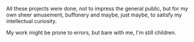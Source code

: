 All these projects were done, not to impress the general public, but for my own sheer amusement, buffonery and maybe, just maybe, to satisfy my intellectual curiosity.

My work might be prone to errors, but bare with me, I'm still children.